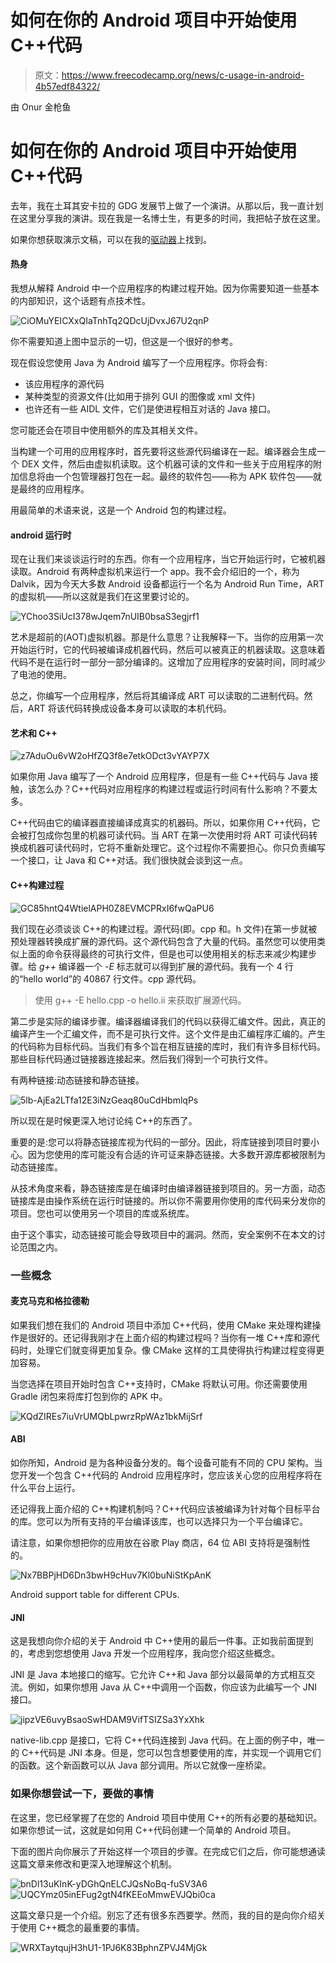 # 如何在你的 Android 项目中开始使用 C++代码

> 原文：<https://www.freecodecamp.org/news/c-usage-in-android-4b57edf84322/>

由 Onur 金枪鱼

# 如何在你的 Android 项目中开始使用 C++代码

去年，我在土耳其安卡拉的 GDG 发展节上做了一个演讲。从那以后，我一直计划在这里分享我的演讲。现在我是一名博士生，有更多的时间，我把帖子放在这里。

如果你想获取演示文稿，可以在我的[驱动器](https://docs.google.com/presentation/d/19SYg_6QuU9ZGZ7mj2xHsuO2BwT7z1Sr6XtIAMoRja84/edit?usp=sharing)上找到。

#### **热身**

我想从解释 Android 中一个应用程序的构建过程开始。因为你需要知道一些基本的内部知识，这个话题有点技术性。

![CiOMuYEICXxQIaTnhTq2QDcUjDvxJ67U2qnP](img/5bb4f45fdf24922c3363950fc0519c21.png)

你不需要知道上图中显示的一切，但这是一个很好的参考。

现在假设您使用 Java 为 Android 编写了一个应用程序。你将会有:

*   该应用程序的源代码
*   某种类型的资源文件(比如用于排列 GUI 的图像或 xml 文件)
*   也许还有一些 AIDL 文件，它们是使进程相互对话的 Java 接口。

您可能还会在项目中使用额外的库及其相关文件。

当构建一个可用的应用程序时，首先要将这些源代码编译在一起。编译器会生成一个 DEX 文件，然后由虚拟机读取。这个机器可读的文件和一些关于应用程序的附加信息将由一个包管理器打包在一起。最终的软件包——称为 APK 软件包——就是最终的应用程序。

用最简单的术语来说，这是一个 Android 包的构建过程。

#### android 运行时

现在让我们来谈谈运行时的东西。你有一个应用程序，当它开始运行时，它被机器读取。Android 有两种虚拟机来运行一个 app。我不会介绍旧的一个，称为 Dalvik，因为今天大多数 Android 设备都运行一个名为 Android Run Time，ART 的虚拟机——所以这就是我们在这里要讨论的。

![YChoo3SiUcI378wJqem7nUIB0bsaS3egjrf1](img/303156449a7bc126ccdcfb818c2ae434.png)

艺术是超前的(AOT)虚拟机器。那是什么意思？让我解释一下。当你的应用第一次开始运行时，它的代码被编译成机器代码，然后可以被真正的机器读取。这意味着代码不是在运行时一部分一部分编译的。这增加了应用程序的安装时间，同时减少了电池的使用。

总之，你编写一个应用程序，然后将其编译成 ART 可以读取的二进制代码。然后，ART 将该代码转换成设备本身可以读取的本机代码。

#### 艺术和 C++

![z7AduOu6vW2oHfZQ3f8e7etkODct3vYAYP7X](img/6bfd3ab9290a36bece4481d1b39982b4.png)

如果你用 Java 编写了一个 Android 应用程序，但是有一些 C++代码与 Java 接触，该怎么办？C++代码对应用程序的构建过程或运行时间有什么影响？不要太多。

C++代码由它的编译器直接编译成真实的机器码。所以，如果你用 C++代码，它会被打包成你包里的机器可读代码。当 ART 在第一次使用时将 ART 可读代码转换成机器可读代码时，它将不重新处理它。这个过程你不需要担心。你只负责编写一个接口，让 Java 和 C++对话。我们很快就会谈到这一点。

#### C++构建过程

![GC85hntQ4WtielAPH0Z8EVMCPRxI6fwQaPU6](img/f18f1deb59b2ae629b096fa455464051.png)

我们现在必须谈谈 C++的构建过程。源代码(即。cpp 和。h 文件)在第一步就被预处理器转换成扩展的源代码。这个源代码包含了大量的代码。虽然您可以使用类似上面的命令获得最终的可执行文件，但是也可以使用相关的标志来减少构建步骤。给 *g++* 编译器一个 *-E* 标志就可以得到扩展的源代码。我有一个 4 行的“hello world”的 40867 行文件。cpp 源代码。

> 使用 g++ -E hello.cpp -o hello.ii 来获取扩展源代码。

第二步是实际的编译步骤。编译器编译我们的代码以获得汇编文件。因此，真正的编译产生一个汇编文件，而不是可执行文件。这个文件是由汇编程序汇编的。产生的代码称为目标代码。当我们有多个旨在相互链接的库时，我们有许多目标代码。那些目标代码通过链接器连接起来。然后我们得到一个可执行文件。

有两种链接:动态链接和静态链接。

![5lb-AjEa2LTfa12E3iNzGeaq80uCdHbmlqPs](img/621e663dbddd780b1f60b8564900d845.png)

所以现在是时候更深入地讨论纯 C++的东西了。

重要的是:您可以将静态链接库视为代码的一部分。因此，将库链接到项目时要小心。因为您使用的库可能没有合适的许可证来静态链接。大多数开源库都被限制为动态链接库。

从技术角度来看，静态链接库是在编译时由编译器链接到项目的。另一方面，动态链接库是由操作系统在运行时链接的。所以你不需要用你使用的库代码来分发你的项目。您也可以使用另一个项目的库或系统库。

由于这个事实，动态链接可能会导致项目中的漏洞。然而，安全案例不在本文的讨论范围之内。

### 一些概念

#### 麦克马克和格拉德勒

如果我们想在我们的 Android 项目中添加 C++代码，使用 CMake 来处理构建操作是很好的。还记得我刚才在上面介绍的构建过程吗？当你有一堆 C++库和源代码时，处理它们就变得更加复杂。像 CMake 这样的工具使得执行构建过程变得更加容易。

当您选择在项目开始时包含 C++支持时，CMake 将默认可用。你还需要使用 Gradle 闭包来将库打包到你的 APK 中。

![KQdZIREs7iuVrUMQbLpwrzRpWAz1bkMijSrf](img/f0253d47bde145510fadde3e72d7d0a9.png)

#### ABI

如你所知，Android 是为各种设备分发的。每个设备可能有不同的 CPU 架构。当您开发一个包含 C++代码的 Android 应用程序时，您应该关心您的应用程序将在什么平台上运行。

还记得我上面介绍的 C++构建机制吗？C++代码应该被编译为针对每个目标平台的库。您可以为所有支持的平台编译该库，也可以选择只为一个平台编译它。

请注意，如果你想把你的应用放在谷歌 Play 商店，64 位 ABI 支持将是强制性的。

![Nx7BBPjHD6Dn3bwH9cHuv7Kl0buNiStKpAnK](img/7d277b445d8cea8a1d690418193464a0.png)

Android support table for different CPUs.

#### JNI

这是我想向你介绍的关于 Android 中 C++使用的最后一件事。正如我前面提到的，考虑到您想使用 Java 开发一个应用程序，我向您介绍这些概念。

JNI 是 Java 本地接口的缩写。它允许 C++和 Java 部分以最简单的方式相互交流。例如，如果你想用 Java 从 C++中调用一个函数，你应该为此编写一个 JNI 接口。

![jipzVE6uvyBsaoSwHDAM9VifTSIZSa3YxXhk](img/1e9740cac2b8e9589df5db39bccbf95f.png)

native-lib.cpp 是接口，它将 C++代码连接到 Java 代码。在上面的例子中，唯一的 C++代码是 JNI 本身。但是，您可以包含想要使用的库，并实现一个调用它们的函数。这个新函数可以从 Java 部分调用。所以它就像一座桥梁。

### 如果你想尝试一下，要做的事情

在这里，您已经掌握了在您的 Android 项目中使用 C++的所有必要的基础知识。如果你想试一试，这就是如何用 C++代码创建一个简单的 Android 项目。

下面的图片向你展示了开始这样一个项目的步骤。在完成它们之后，你可能想通读这篇文章来修改和更深入地理解这个机制。

![bnDl13uKInK-yDGhQnELCJQsNoBq-fuSV3A6](img/ecefcc4f2fa30c32f563bed1a2a3f906.png)![UQCYmz05inEFug2gtN4fKEEoMmwEVJQbi0ca](img/ea2271633281c438db92e90a02ce58e4.png)

这篇文章只是一个介绍。别忘了还有很多东西要学。然而，我的目的是向你介绍关于使用 C++概念的最重要的事情。

![WRXTaytqujH3hU1-1PJ6K83BphnZPVJ4MjGk](img/e653d403b9907828a53c03b27fba0c76.png)